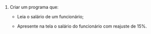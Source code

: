 01)	Criar um programa que:
    - Leia o salário de um funcionário;
    
    - Apresente na tela o salário do funcionário com reajuste de 15%.